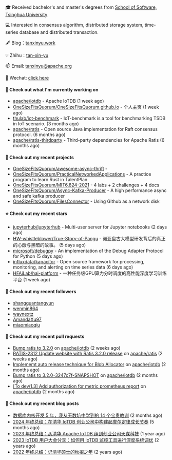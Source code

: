 🎓 Received bachelor's and master's degrees from [School of Software, Tsinghua University](https://www.thss.tsinghua.edu.cn/)

💻 Interested in consensus algorithm, distributed storage system, time-series database and distributed transaction.

🖋 Blog：[tanxinyu.work](https://tanxinyu.work)

💡 Zhihu：[tan-xin-yu](https://www.zhihu.com/people/tan-xin-yu-22)

📫 Email: [tanxinyu@apache.org](mailto:tanxinyu@apache.org)

💬 Wechat: [click here](https://github.com/LebronAl/LebronAl/issues/1)

#### 👷 Check out what I'm currently working on

- [apache/iotdb](https://github.com/apache/iotdb) - Apache IoTDB (1 week ago)
- [OneSizeFitsQuorum/OneSizeFitsQuorum.github.io](https://github.com/OneSizeFitsQuorum/OneSizeFitsQuorum.github.io) - 个人主页 (1 week ago)
- [thulab/iot-benchmark](https://github.com/thulab/iot-benchmark) - IoT-benchmark is a tool for benchmarking TSDB in IoT scenario. (3 months ago)
- [apache/ratis](https://github.com/apache/ratis) - Open source Java implementation for Raft consensus protocol. (6 months ago)
- [apache/ratis-thirdparty](https://github.com/apache/ratis-thirdparty) - Third-party dependencies for Apache Ratis (6 months ago)

#### 🌱 Check out my recent projects

- [OneSizeFitsQuorum/awesome-async-thrift](https://github.com/OneSizeFitsQuorum/awesome-async-thrift) - 
- [OneSizeFitsQuorum/PracticalNetworkedApplications](https://github.com/OneSizeFitsQuorum/PracticalNetworkedApplications) - A practice program to learn Rust in TalentPlan
- [OneSizeFitsQuorum/MIT6.824-2021](https://github.com/OneSizeFitsQuorum/MIT6.824-2021) - 4 labs &#43; 2 challenges &#43; 4 docs
- [OneSizeFitsQuorum/Async-Kafka-Producer](https://github.com/OneSizeFitsQuorum/Async-Kafka-Producer) - A high performance async and safe kafka producer
- [OneSizeFitsQuorum/FilesConnector](https://github.com/OneSizeFitsQuorum/FilesConnector) - Using Github as a network disk

#### ⭐ Check out my recent stars

- [jupyterhub/jupyterhub](https://github.com/jupyterhub/jupyterhub) - Multi-user server for Jupyter notebooks (2 days ago)
- [HW-whistleblower/True-Story-of-Pangu](https://github.com/HW-whistleblower/True-Story-of-Pangu) - 诺亚盘古大模型研发背后的真正的心酸与黑暗的故事。 (5 days ago)
- [microsoft/debugpy](https://github.com/microsoft/debugpy) - An implementation of the Debug Adapter Protocol for Python (5 days ago)
- [influxdata/kapacitor](https://github.com/influxdata/kapacitor) - Open source framework for processing, monitoring, and alerting on time series data (6 days ago)
- [HFAiLab/hai-platform](https://github.com/HFAiLab/hai-platform) - 一种任务级GPU算力分时调度的高性能深度学习训练平台 (1 week ago)

#### 👯 Check out my recent followers

- [shangguantangyun](https://github.com/shangguantangyun)
- [wenmin864](https://github.com/wenmin864)
- [waynextz](https://github.com/waynextz)
- [AmandaXu97](https://github.com/AmandaXu97)
- [miaomiaoqiu](https://github.com/miaomiaoqiu)

#### 🔨 Check out my recent pull requests

- [Bump ratis to 3.2.0](https://github.com/apache/iotdb/pull/15825) on [apache/iotdb](https://github.com/apache/iotdb) (2 weeks ago)
- [RATIS-2312 Update website with Ratis 3.2.0 release](https://github.com/apache/ratis/pull/1273) on [apache/ratis](https://github.com/apache/ratis) (2 weeks ago)
- [Implememt auto release technique for Blob Allocator](https://github.com/apache/iotdb/pull/15491) on [apache/iotdb](https://github.com/apache/iotdb) (2 months ago)
- [Bump ratis to 3.2.0-3247c7f-SNAPSHOT](https://github.com/apache/iotdb/pull/15427) on [apache/iotdb](https://github.com/apache/iotdb) (2 months ago)
- [[To dev/1.3] Add authorization for metric prometheus report](https://github.com/apache/iotdb/pull/15412) on [apache/iotdb](https://github.com/apache/iotdb) (2 months ago)

#### 📜 Check out my recent blog posts

- [数据库内核开发 5 年，我从无数坑中学到的 14 个宝贵教训](https://tanxinyu.work/14-lessions-i-learned-in-past-five-years-when-developing-database/) (2 months ago)
- [2024 年终总结：在清华 IoTDB 创业公司中构建起摩尔定律成长节奏](https://tanxinyu.work/2024-annual-summary/) (5 months ago)
- [2023 年终总结：从清华 Apache IoTDB 组到创业公司天谋科技](https://tanxinyu.work/2023-annual-summary/) (1 year ago)
- [2023 IoTDB 用户大会分享：如何用 IoTDB 监控工具进行深度系统调优](https://tanxinyu.work/2023-iotdb-submit/) (2 years ago)
- [2022 年终总结：记清华硕士的秋招之年](https://tanxinyu.work/2022-annual-summary/) (2 years ago)
